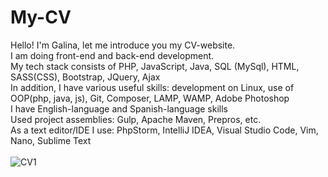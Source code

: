 # My-CV
Hello! I'm Galina, let me introduce you my CV-website.
<br>
I am doing front-end and back-end development.
<br>
My tech stack consists of PHP, JavaScript, Java, SQL (MySql), HTML, SASS(CSS), Bootstrap, JQuery, Ajax
<br>
In addition, I have various useful skills: development on Linux, use of OOP(php, java, js), Git, Composer, LAMP, WAMP, Adobe Photoshop
<br>
I have English-language and Spanish-language skills
<br>
Used project assemblies: Gulp, Apache Maven, Prepros, etc.
<br>
As a text editor/IDE I use: PhpStorm, IntelliJ IDEA, Visual Studio Code, Vim, Nano, Sublime Text
<br>
<br>
![CV1](https://user-images.githubusercontent.com/78618492/134235059-afe3982a-beed-4ba9-8302-5e459ebd23ae.png)

